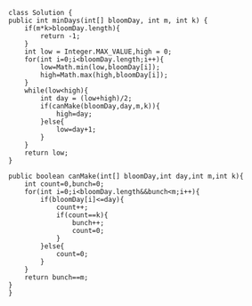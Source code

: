     class Solution {
    public int minDays(int[] bloomDay, int m, int k) {
        if(m*k>bloomDay.length){
            return -1;
        }
        int low = Integer.MAX_VALUE,high = 0;
        for(int i=0;i<bloomDay.length;i++){
            low=Math.min(low,bloomDay[i]);
            high=Math.max(high,bloomDay[i]);
        }
        while(low<high){
            int day = (low+high)/2;
            if(canMake(bloomDay,day,m,k)){
                high=day;
            }else{
                low=day+1;
            }
        }
        return low;
    }

    public boolean canMake(int[] bloomDay,int day,int m,int k){
        int count=0,bunch=0;
        for(int i=0;i<bloomDay.length&&bunch<m;i++){
            if(bloomDay[i]<=day){
                count++;
                if(count==k){
                    bunch++;
                    count=0;
                }
            }else{
                count=0;
            }
        }
        return bunch==m;
    }
    }
